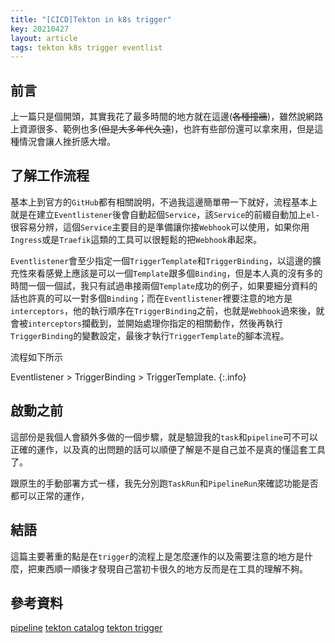 ```yaml
---
title: "[CICD]Tekton in k8s trigger"
key: 20210427
layout: article
tags: tekton k8s trigger eventlist
---
```


## 前言

上一篇只是個開頭，其實我花了最多時間的地方就在這邊(~~各種撞牆~~)，雖然說網路上資源很多、範例也多(~~但是大多年代久遠~~)，也許有些部份還可以拿來用，但是這種情況會讓人挫折感大增。

<!--more-->

## 了解工作流程

基本上到官方的`GitHub`都有相關說明，不過我這邊簡單帶一下就好，流程基本上就是在建立`Eventlistener`後會自動起個`Service`，該`Service`的前綴自動加上`el-`很容易分辨，這個`Service`主要目的是準備讓你接`Webhook`可以使用，如果你用`Ingress`或是`Traefik`這類的工具可以很輕鬆的把`Webhook`串起來。

`Eventlistener`會至少指定一個`TriggerTemplate`和`TriggerBinding`，以這邊的擴充性來看感覺上應該是可以一個`Template`跟多個`Binding`，但是本人真的沒有多的時間一個一個試，我只有試過串接兩個`Template`成功的例子，如果要細分資料的話也許真的可以一對多個`Binding`；而在`Eventlistener`裡要注意的地方是`interceptors`，他的執行順序在`TriggerBinding`之前，也就是`Webhook`過來後，就會被`interceptors`攔截到，並開始處理你指定的相關動作，然後再執行`TriggerBinding`的變數設定，最後才執行`TriggerTemplate`的腳本流程。

流程如下所示

Eventlistener > TriggerBinding > TriggerTemplate.
{:.info}


## 啟動之前

這部份是我個人會額外多做的一個步驟，就是驗證我的`task`和`pipeline`可不可以正確的運作，以及真的出問題的話可以順便了解是不是自己並不是真的懂這套工具了。

跟原生的手動部署方式一樣，我先分別跑`TaskRun`和`PipelineRun`來確認功能是否都可以正常的運作，


## 結語

這篇主要著重的點是在`trigger`的流程上是怎麼運作的以及需要注意的地方是什麼，把東西順一順後才發現自己當初卡很久的地方反而是在工具的理解不夠。


## 參考資料

[pipeline](https://github.com/tektoncd/pipeline)
[tekton catalog](https://github.com/tektoncd/catalog/tree/main/task)
[tekton trigger](https://github.com/tektoncd/triggers/blob/main/docs/eventlisteners.md#multiple-eventlisteners-one-eventlistener-per-namespace)
